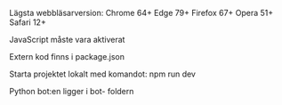 Lägsta webbläsarversion: 
    Chrome 64+
    Edge 79+
    Firefox 67+
    Opera 51+
    Safari 12+

JavaScript måste vara aktiverat

Extern kod finns i package.json

Starta projektet lokalt med komandot: npm run dev

Python bot:en ligger i bot- foldern